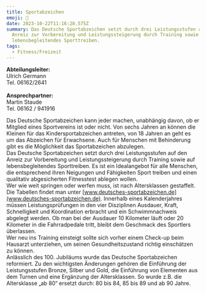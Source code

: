```yaml
---
title: Sportabzeichen
emoji: 🏁
date: 2023-10-22T11:16:28.575Z
summary: Das Deutsche Sportabzeichen setzt durch drei Leistungsstufen auf den
  Anreiz zur Vorbereitung und Leistungssteigerung durch Training sowie auf
  lebensbegleitendes Sporttreiben.
tags:
  - Fitness/Freizeit
---
```

**A﻿bteilungsleiter:**\
U﻿lrich Germann\
T﻿el. 06162/2641\
\
**Ansprechpartner:** \
Martin Staude\
Tel. 06162 / 941916

Das Deutsche Sportabzeichen kann jeder machen, unabhängig davon, ob er Mitglied eines Sportvereins ist oder nicht. Von sechs Jahren an können die Kleinen für das Kindersportabzeichen antreten, von 18 Jahren an geht es um das Abzeichen für Erwachsene. Auch für Menschen mit Behinderung gibt es die Möglichkeit das Sportabzeichen abzulegen.\
Das Deutsche Sportabzeichen setzt durch drei Leistungsstufen auf den Anreiz zur Vorbereitung und Leistungssteigerung durch Training sowie auf lebensbegleitendes Sporttreiben. Es ist ein Idealangebot für alle Menschen, die entsprechend ihren Neigungen und Fähigkeiten Sport treiben und einen qualitativ abgesicherten Fitnesstest ablegen wollen.\
Wer wie weit springen oder werfen muss, ist nach Altersklassen gestaffelt. Die Tabellen findet man unter [www.deutsches-sportabzeichen.de](www.deutsches-sportabzeichen.de). Innerhalb eines Kalenderjahres müssen Leistungsprüfungen in den vier Disziplinen Ausdauer, Kraft, Schnelligkeit und Koordination erbracht und ein Schwimmnachweis abgelegt werden. Ob man bei der Ausdauer 10 Kilometer läuft oder 20 Kilometer in die Fahrradpedale tritt, bleibt dem Geschmack des Sportlers überlassen.\
Wer neu ins Training einsteigt sollte sich vorher einem Check-up beim Hausarzt unterziehen, um seinen Gesundheitszustand richtig einschätzen zu können.\
Anlässlich des 100. Jubiläums wurde das Deutsche Sportabzeichen reformiert. Zu den wichtigsten Änderungen gehören die Einführung der Leistungsstufen Bronze, Silber und Gold, die Einführung von Elementen aus dem Turnen und eine Ergänzung der Altersklassen. So wurde z.B. die Altersklasse „ab 80“ ersetzt durch: 80 bis 84, 85 bis 89 und ab 90 Jahre.